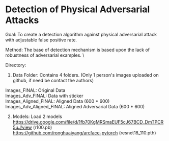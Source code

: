 # Detection of Physical Adversarial Attacks

Goal: To create a detection algorithm against physical adversarial attack with adjustable false positive rate.

Method: The base of detection mechanism is based upon the lack of robustness of adversarial examples. \\



Directory:

1. Data Folder: Contains 4 folders. (Only 1 person's images uploaded on github, if need be contact the authors)

Images_FINAL: Original Data\
Images_Adv_FINAL: Data with sticker\
Images_Aligned_FINAL: Aligned Data (600 * 600)\
Images_Adv_Aligned_FINAL: Aligned Adversarial Data (600 * 600)

2. Models: Load 2 models\
https://drive.google.com/file/d/1fb70KgMRSmaEUF5cJ67BCD_DmTPCR5uJ/view (r100.pb)\
https://github.com/ronghuaiyang/arcface-pytorch (resnet18_110.pth)



